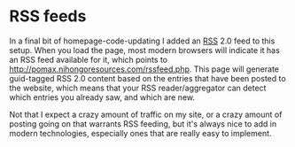 # RSS feeds

In a final bit of homepage-code-updating I added an <a href="http://en.wikipedia.org/wiki/RSS_(file_format)" target="_blank">RSS</a> 2.0 feed to this setup. When you load the page, most modern browsers will indicate it has an RSS feed available for it, which points to <a href="http://pomax.nihongoresources.com/rssfeed.php" target="_blank">http://pomax.nihongoresources.com/rssfeed.php</a>. This page will generate guid-tagged RSS 2.0 content based on the entries that have been posted to the website, which means that your RSS reader/aggregator can detect which entries you already saw, and which are new.

Not that I expect a crazy amount of traffic on my site, or a crazy amount of posting going on that warrants RSS feeding, but it's always nice to add in modern technologies, especially ones that are really easy to implement.
